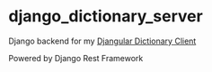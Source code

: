# django_dictionary_server
Django backend for my [Djangular Dictionary Client](https://github.com/kmhoran/django_dictionary_client)

Powered by Django Rest Framework

